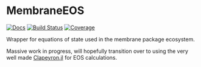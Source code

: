 # MembraneEOS
[![Docs](https://img.shields.io/badge/docs-dev-blue.svg)](https://Boxylmer.github.io/MembraneEOS.jl/dev/)
[![Build Status](https://github.com/Boxylmer/MembraneEOS.jl/actions/workflows/CI.yml/badge.svg?branch=master)](https://github.com/Boxylmer/MembraneEOS.jl/actions/workflows/CI.yml?query=branch%3Amaster)
[![Coverage](https://codecov.io/gh/Boxylmer/MembraneEOS.jl/branch/master/graph/badge.svg)](https://codecov.io/gh/Boxylmer/MembraneEOS.jl/tree/master)


Wrapper for equations of state used in the membrane package ecosystem. 

Massive work in progress, will hopefully transition over to using the very well made [Clapeyron.jl](https://github.com/ClapeyronThermo/Clapeyron.jl) for EOS calculations. 